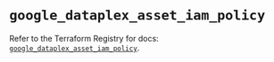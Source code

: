 # `google_dataplex_asset_iam_policy`

Refer to the Terraform Registry for docs: [`google_dataplex_asset_iam_policy`](https://registry.terraform.io/providers/hashicorp/google-beta/5.39.1/docs/resources/google_dataplex_asset_iam_policy).
